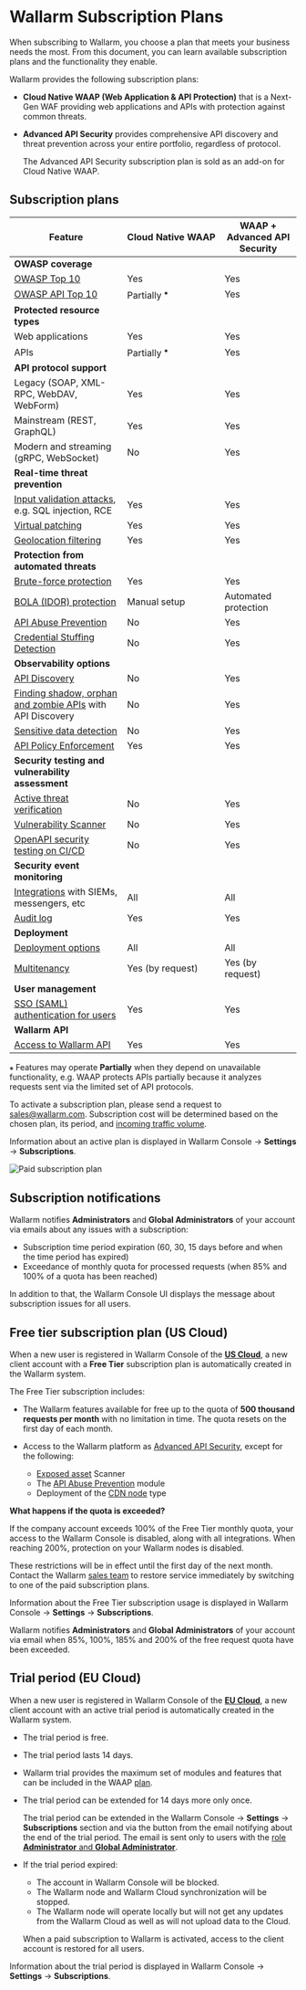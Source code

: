 # Wallarm Subscription Plans

When subscribing to Wallarm, you choose a plan that meets your business needs the most. From this document, you can learn available subscription plans and the functionality they enable.

Wallarm provides the following subscription plans:

* **Cloud Native WAAP (Web Application & API Protection)** that is a Next-Gen WAF providing web applications and APIs with protection against common threats.
* **Advanced API Security** provides comprehensive API discovery and threat prevention across your entire portfolio, regardless of protocol.

    The Advanced API Security subscription plan is sold as an add-on for Cloud Native WAAP.

## Subscription plans

| Feature | Cloud Native WAAP | WAAP + Advanced API Security |
| ------- | ----------------- | --------------------- |
| **OWASP coverage** | | |
| [OWASP Top 10](https://owasp.org/www-project-top-ten/) | Yes | Yes |
| [OWASP API Top 10](https://owasp.org/www-project-api-security/) | Partially <sup>⁕</sup> | Yes |
| **Protected resource types** | | |
| Web applications | Yes | Yes |
| APIs | Partially <sup>⁕</sup> | Yes |
| **API protocol support** | | |
| Legacy (SOAP, XML-RPC, WebDAV, WebForm) | Yes | Yes |
| Mainstream (REST, GraphQL) | Yes | Yes |
| Modern and streaming (gRPC, WebSocket) | No | Yes |
| **Real-time threat prevention** | | |
| [Input validation attacks](../about-wallarm/protecting-against-attacks.md#input-validation-attacks), e.g. SQL injection, RCE | Yes | Yes |
| [Virtual patching](../user-guides/rules/vpatch-rule.md) | Yes | Yes |
| [Geolocation filtering](../user-guides/ip-lists/overview.md) | Yes | Yes |
| **Protection from automated threats** | | |
| [Brute-force protection](../admin-en/configuration-guides/protecting-against-bruteforce.md) | Yes | Yes |
| [BOLA (IDOR) protection](../admin-en/configuration-guides/protecting-against-bola.md) | Manual setup | Automated protection |
| [API Abuse Prevention](../about-wallarm/api-abuse-prevention.md) | No | Yes |
| [Credential Stuffing Detection](../about-wallarm/credential-stuffing.md) | No | Yes |
| **Observability options** | | |
| [API Discovery](../api-discovery/overview.md) | No | Yes |
| [Finding shadow, orphan and zombie APIs](../api-discovery/overview.md#shadow-orphan-and-zombie-apis) with API Discovery | No | Yes |
| [Sensitive data detection](../api-discovery/overview.md#sensitive-data-detection) | No | Yes |
| [API Policy Enforcement](../api-policy-enforcement/overview.md) | Yes | Yes |
| **Security testing and vulnerability assessment** | | |
| [Active threat verification](../about-wallarm/detecting-vulnerabilities.md#active-threat-verification) | No | Yes |
| [Vulnerability Scanner](../about-wallarm/detecting-vulnerabilities.md#vulnerability-scanner) | No | Yes |
| [OpenAPI security testing on CI/CD](../fast/openapi-security-testing.md) |  No | Yes |
| **Security event monitoring** | | |
| [Integrations](../user-guides/settings/integrations/integrations-intro.md) with SIEMs, messengers, etc | All | All |
| [Audit log](../user-guides/settings/audit-log.md) | Yes | Yes |
| **Deployment** | | |
| [Deployment options](../installation/supported-deployment-options.md) | All | All |
| [Multitenancy](../installation/multi-tenant/overview.md) | Yes (by request) | Yes (by request) |
| **User management** | | |
| [SSO (SAML) authentication for users](../admin-en/configuration-guides/sso/intro.md) | Yes | Yes |
| **Wallarm API** | | |
| [Access to Wallarm API](../api/overview.md) | Yes | Yes |

`⁕` Features may operate **Partially** when they depend on unavailable functionality, e.g. WAAP protects APIs partially because it analyzes requests sent via the limited set of API protocols.

To activate a subscription plan, please send a request to [sales@wallarm.com](mailto:sales@wallarm.com). Subscription cost will be determined based on the chosen plan, its period, and [incoming traffic volume](../admin-en/operation/learn-incoming-request-number.md).

Information about an active plan is displayed in Wallarm Console → **Settings** → **Subscriptions**.

![Paid subscription plan](../images/user-guides/settings/subscriptions/subscriptions.png)

## Subscription notifications

Wallarm notifies **Administrators** and **Global Administrators** of your account via emails about any issues with a subscription:

* Subscription time period expiration (60, 30, 15 days before and when the time period has expired)
* Exceedance of monthly quota for processed requests (when 85% and 100% of a quota has been reached)

In addition to that, the Wallarm Console UI displays the message about subscription issues for all users.

## Free tier subscription plan (US Cloud)

When a new user is registered in Wallarm Console of the **[US Cloud](overview.md#cloud)**, a new client account with a **Free Tier** subscription plan is automatically created in the Wallarm system.

The Free Tier subscription includes:

* The Wallarm features available for free up to the quota of **500 thousand requests per month** with no limitation in time. The quota resets on the first day of each month.
* Access to the Wallarm platform as [Advanced API Security](#subscription-plans), except for the following:

    * [Exposed asset](../user-guides/scanner.md) Scanner
    * The [API Abuse Prevention](api-abuse-prevention.md) module
    * Deployment of the [CDN node](../installation/cdn-node.md) type

**What happens if the quota is exceeded?**

If the company account exceeds 100% of the Free Tier monthly quota, your access to the Wallarm Console is disabled, along with all integrations. When reaching 200%, protection on your Wallarm nodes is disabled.

These restrictions will be in effect until the first day of the next month. Contact the Wallarm [sales team](mailto:sales@wallarm.com) to restore service immediately by switching to one of the paid subscription plans.

Information about the Free Tier subscription usage is displayed in Wallarm Console → **Settings** → **Subscriptions**.

Wallarm notifies **Administrators** and **Global Administrators** of your account via email when 85%, 100%, 185% and 200% of the free request quota have been exceeded.

## Trial period (EU Cloud)

When a new user is registered in Wallarm Console of the **[EU Cloud](overview.md#cloud)**, a new client account with an active trial period is automatically created in the Wallarm system.

* The trial period is free.
* The trial period lasts 14 days.
* Wallarm trial provides the maximum set of modules and features that can be included in the WAAP [plan](#subscription-plans).
* The trial period can be extended for 14 days more only once.

    The trial period can be extended in the Wallarm Console → **Settings** → **Subscriptions** section and via the button from the email notifying about the end of the trial period. The email is sent only to users with the [role **Administrator** and **Global Administrator**](../user-guides/settings/users.md#user-roles).
* If the trial period expired:

    * The account in Wallarm Console will be blocked.
    * The Wallarm node and Wallarm Cloud synchronization will be stopped.
    * The Wallarm node will operate locally but will not get any updates from the Wallarm Cloud as well as will not upload data to the Cloud.
    
    When a paid subscription to Wallarm is activated, access to the client account is restored for all users.

Information about the trial period is displayed in Wallarm Console → **Settings** → **Subscriptions**.
